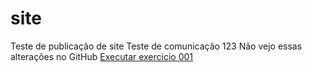 # site
 Teste de publicação de site
 Teste de comunicação 123
 Não vejo essas alterações no GitHub
 <a href="https://jrvelazquez1968.github.io/site/ex001/index.html">Executar exercicio 001</a>

 

